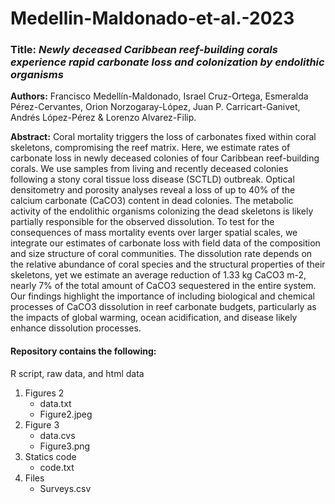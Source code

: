 # Medellin-Maldonado-et-al.-2023

### Title: *Newly deceased Caribbean reef-building corals experience rapid carbonate loss and colonization by endolithic organisms*

**Authors:** Francisco Medellín-Maldonado, Israel Cruz-Ortega, Esmeralda Pérez-Cervantes, Orion Norzogaray-López, Juan P. Carricart-Ganivet, Andrés López-Pérez & Lorenzo Alvarez-Filip. 

**Abstract:** Coral mortality triggers the loss of carbonates fixed within coral skeletons, compromising the reef matrix. Here, we estimate rates of carbonate loss in newly deceased colonies of four Caribbean reef-building corals. We use samples from living and recently deceased colonies following a stony coral tissue loss disease (SCTLD) outbreak. Optical densitometry and porosity analyses reveal a loss of up to 40% of the calcium carbonate (CaCO3) content in dead colonies. The metabolic activity of the endolithic organisms colonizing the dead skeletons is likely partially responsible for the observed dissolution. To test for the consequences of mass mortality events over larger spatial scales, we integrate our estimates of carbonate loss with field data of the composition and size structure of coral communities. The dissolution rate depends on the relative abundance of coral species and the structural properties of their skeletons, yet we estimate an average reduction of 1.33 kg CaCO3 m-2, nearly 7% of the total amount of CaCO3 sequestered in the entire system. Our findings highlight the importance of including biological and chemical processes of CaCO3 dissolution in reef carbonate budgets, particularly as the impacts of global warming, ocean acidification, and disease likely enhance dissolution processes.

#### Repository contains the following:
R script, raw data, and html data
1. Figures 2
   * data.txt
   * Figure2.jpeg
2. Figure 3
   * data.cvs
   * Figure3.png
3. Statics code
   * code.txt
4. Files  
   * Surveys.csv
   
